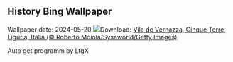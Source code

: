 ## History Bing Wallpaper
Wallpaper date: 2024-05-20
![](https://www.bing.com/th?id=OHR.VernazzaItaly_PT-BR0108995686_UHD.jpg&w=1000)Download: [Vila de Vernazza, Cinque Terre, Ligúria, Itália (© Roberto Moiola/Sysaworld/Getty Images)](https://www.bing.com/th?id=OHR.VernazzaItaly_PT-BR0108995686_UHD.jpg)

Auto get programm by LtgX
